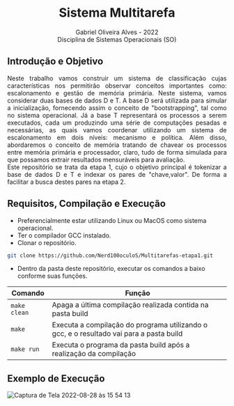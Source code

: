 <h1 align="center"> Sistema Multitarefa </h1>

<p align="center">Gabriel Oliveira Alves - 2022<br> Disciplina de Sistemas Operacionais (SO)</p>

<h2> Introdução e Objetivo </h2>
    <p align="justify">
        Neste trabalho vamos construir um sistema de classificação cujas características nos permitirão observar conceitos importantes como: escalonamento e gestão de memória primária. Neste sistema, vamos considerar duas bases de dados D e T. A base D será utilizada para simular a inicialização, fornecendo assim o conceito de "bootstrapping", tal como no sistema operacional. Já a base T representará os processos a serem executados, cada um produzindo uma série de computações pesadas e necessárias, as quais vamos coordenar utilizando um sistema de escalonamento em dois níveis: mecanismo e política. Além disso, abordaremos o conceito de memória tratando de chavear os processos entre memória primária e processador, claro, tudo de forma simulada para que possamos extrair resultados mensuráveis para avaliação.<br>
        Este repositório se trata da etapa 1, cujo o objetivo principal é tokenizar a base de dados D e T e indexar os pares de "chave,valor". De forma a facilitar a busca destes pares na etapa 2.
      </p>

<h2>Requisitos, Compilação e Execução </h2>
  
  - Preferencialmente estar utilizando Linux ou MacOS como sistema operacional.
  - Ter o compilador GCC instalado.
  - Clonar o repositório.
  
  ```sh
  git clone https://github.com/Nerd100oculoS/Multitarefas-etapa1.git
  ```
   - Dentro da pasta deste repositório, executar os comandos a baixo conforme suas funções.
  
  | Comando                |  Função                                                                                           |                     
| -----------------------| ------------------------------------------------------------------------------------------------- |
|  `make clean`          | Apaga a última compilação realizada contida na pasta build                                        |
|  `make`                | Executa a compilação do programa utilizando o gcc, e o resultado vai para a pasta build           |
|  `make run`            | Executa o programa da pasta build após a realização da compilação                                 |

<h2>Exemplo de Execução </h2>

![Captura de Tela 2022-08-28 às 15 54 13](https://user-images.githubusercontent.com/103065659/187090164-2ff28c9d-a7b2-4fe7-8898-cfddb7facee2.png)

